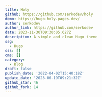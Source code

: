 ```yaml
---
title: Holy
github: https://github.com/serkodev/holy
demo: https://hugo-holy.pages.dev/
author: serkodev
author_link: https://github.com/serkodev
date: 2023-11-30T09:30:05.627Z
description: A simple and clean Hugo theme
ssg:
  - Hugo
css: []
cms: []
category:
  - Blog
draft: false
publish_date: '2022-04-02T15:40:18Z'
update_date: '2023-06-19T09:21:32Z'
github_star: 46
github_fork: 14
---
```

